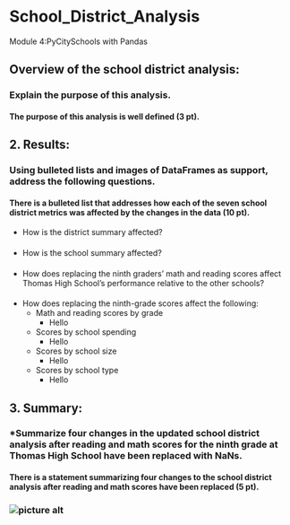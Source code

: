# School_District_Analysis
Module 4:PyCitySchools with Pandas
###
## Overview of the school district analysis: 
### Explain the purpose of this analysis.
#### The purpose of this analysis is well defined (3 pt).
#### 
##
## 2. Results: 
### Using bulleted lists and images of DataFrames as support, address the following questions.
#### There is a bulleted list that addresses how each of the seven school district metrics was affected by the changes in the data (10 pt).
* How is the district summary affected?
#### 
* How is the school summary affected?
####
* How does replacing the ninth graders’ math and reading scores affect Thomas High School’s performance relative to the other schools?
#### 
* How does replacing the ninth-grade scores affect the following:
    * Math and reading scores by grade
        * Hello
    * Scores by school spending
        * Hello
    * Scores by school size
        * Hello
    * Scores by school type
        * Hello
#### 
##
## 3. Summary: 

### *Summarize four changes in the updated school district analysis after reading and math scores for the ninth grade at Thomas High School have been replaced with NaNs.
#### 
#### There is a statement summarizing four changes to the school district analysis after reading and math scores have been replaced (5 pt).

### ![picture alt](http://via.placeholder.com/200x150 "Title is optional")